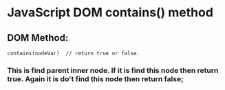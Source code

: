 # JavaScript DOM contains() method


## DOM Method:

    contains(nodeVar)  // return true or false.

### This is find parent inner node. If it is find this node then return true. Again it is do't find this node then return false;